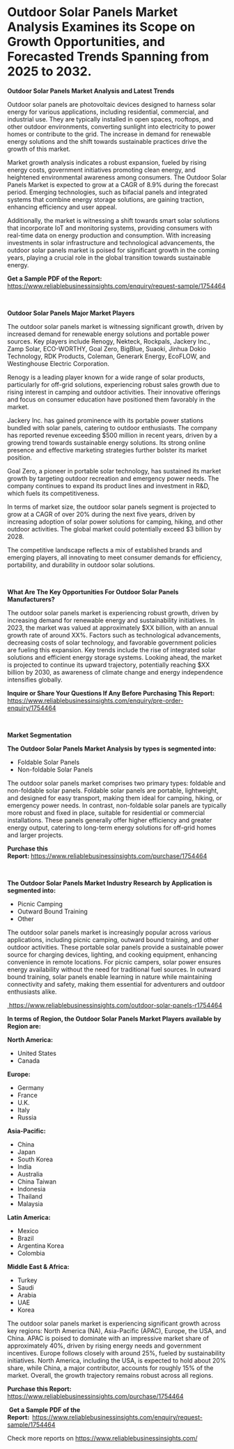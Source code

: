 <p><h1>Outdoor Solar Panels Market Analysis Examines its Scope on Growth Opportunities, and Forecasted Trends Spanning from 2025 to 2032.</h1></p><p><strong>Outdoor Solar Panels Market Analysis and Latest Trends</strong></p>
<p><p>Outdoor solar panels are photovoltaic devices designed to harness solar energy for various applications, including residential, commercial, and industrial use. They are typically installed in open spaces, rooftops, and other outdoor environments, converting sunlight into electricity to power homes or contribute to the grid. The increase in demand for renewable energy solutions and the shift towards sustainable practices drive the growth of this market.</p><p>Market growth analysis indicates a robust expansion, fueled by rising energy costs, government initiatives promoting clean energy, and heightened environmental awareness among consumers. The Outdoor Solar Panels Market is expected to grow at a CAGR of 8.9% during the forecast period. Emerging technologies, such as bifacial panels and integrated systems that combine energy storage solutions, are gaining traction, enhancing efficiency and user appeal.</p><p>Additionally, the market is witnessing a shift towards smart solar solutions that incorporate IoT and monitoring systems, providing consumers with real-time data on energy production and consumption. With increasing investments in solar infrastructure and technological advancements, the outdoor solar panels market is poised for significant growth in the coming years, playing a crucial role in the global transition towards sustainable energy.</p></p>
<p><strong>Get a Sample PDF of the Report:&nbsp;</strong> <a href="https://www.reliablebusinessinsights.com/enquiry/request-sample/1754464?utm_campaign=3134&utm_medium=2&utm_source=Github&utm_content=ia&utm_term=07042025&utm_id=outdoor-solar-panels">https://www.reliablebusinessinsights.com/enquiry/request-sample/1754464</a></p>
<p>&nbsp;</p>
<p><strong>Outdoor Solar Panels Major Market Players</strong></p>
<p><p>The outdoor solar panels market is witnessing significant growth, driven by increased demand for renewable energy solutions and portable power sources. Key players include Renogy, Nekteck, Rockpals, Jackery Inc., Zamp Solar, ECO-WORTHY, Goal Zero, BigBlue, Suaoki, Jinhua Dokio Technology, RDK Products, Coleman, Generark Energy, EcoFLOW, and Westinghouse Electric Corporation.</p><p>Renogy is a leading player known for a wide range of solar products, particularly for off-grid solutions, experiencing robust sales growth due to rising interest in camping and outdoor activities. Their innovative offerings and focus on consumer education have positioned them favorably in the market.</p><p>Jackery Inc. has gained prominence with its portable power stations bundled with solar panels, catering to outdoor enthusiasts. The company has reported revenue exceeding $500 million in recent years, driven by a growing trend towards sustainable energy solutions. Its strong online presence and effective marketing strategies further bolster its market position.</p><p>Goal Zero, a pioneer in portable solar technology, has sustained its market growth by targeting outdoor recreation and emergency power needs. The company continues to expand its product lines and investment in R&D, which fuels its competitiveness.</p><p>In terms of market size, the outdoor solar panels segment is projected to grow at a CAGR of over 20% during the next five years, driven by increasing adoption of solar power solutions for camping, hiking, and other outdoor activities. The global market could potentially exceed $3 billion by 2028.</p><p>The competitive landscape reflects a mix of established brands and emerging players, all innovating to meet consumer demands for efficiency, portability, and durability in outdoor solar solutions.</p></p>
<p>&nbsp;</p>
<p><strong>What Are The Key Opportunities For Outdoor Solar Panels Manufacturers?</strong></p>
<p><p>The outdoor solar panels market is experiencing robust growth, driven by increasing demand for renewable energy and sustainability initiatives. In 2023, the market was valued at approximately $XX billion, with an annual growth rate of around XX%. Factors such as technological advancements, decreasing costs of solar technology, and favorable government policies are fueling this expansion. Key trends include the rise of integrated solar solutions and efficient energy storage systems. Looking ahead, the market is projected to continue its upward trajectory, potentially reaching $XX billion by 2030, as awareness of climate change and energy independence intensifies globally.</p></p>
<p><strong>Inquire or Share Your Questions If Any Before Purchasing This Report:</strong> <a href="https://www.reliablebusinessinsights.com/enquiry/pre-order-enquiry/1754464?utm_campaign=3134&utm_medium=2&utm_source=Github&utm_content=ia&utm_term=07042025&utm_id=outdoor-solar-panels">https://www.reliablebusinessinsights.com/enquiry/pre-order-enquiry/1754464</a></p>
<p>&nbsp;</p>
<p><strong>Market Segmentation</strong></p>
<p><strong>The Outdoor Solar Panels Market Analysis by types is segmented into:</strong></p>
<p><ul><li>Foldable Solar Panels</li><li>Non-foldable Solar Panels</li></ul></p>
<p><p>The outdoor solar panels market comprises two primary types: foldable and non-foldable solar panels. Foldable solar panels are portable, lightweight, and designed for easy transport, making them ideal for camping, hiking, or emergency power needs. In contrast, non-foldable solar panels are typically more robust and fixed in place, suitable for residential or commercial installations. These panels generally offer higher efficiency and greater energy output, catering to long-term energy solutions for off-grid homes and larger projects.</p></p>
<p><strong>Purchase this Report:&nbsp;</strong><a href="https://www.reliablebusinessinsights.com/purchase/1754464?utm_campaign=3134&utm_medium=2&utm_source=Github&utm_content=ia&utm_term=07042025&utm_id=outdoor-solar-panels">https://www.reliablebusinessinsights.com/purchase/1754464</a></p>
<p>&nbsp;</p>
<p><strong>The Outdoor Solar Panels Market Industry Research by Application is segmented into:</strong></p>
<p><ul><li>Picnic Camping</li><li>Outward Bound Training</li><li>Other</li></ul></p>
<p><p>The outdoor solar panels market is increasingly popular across various applications, including picnic camping, outward bound training, and other outdoor activities. These portable solar panels provide a sustainable power source for charging devices, lighting, and cooking equipment, enhancing convenience in remote locations. For picnic campers, solar power ensures energy availability without the need for traditional fuel sources. In outward bound training, solar panels enable learning in nature while maintaining connectivity and safety, making them essential for adventurers and outdoor enthusiasts alike.</p></p>
<p><a href="https://www.reliablebusinessinsights.com/outdoor-solar-panels-r1754464?utm_campaign=3134&utm_medium=2&utm_source=Github&utm_content=ia&utm_term=07042025&utm_id=outdoor-solar-panels">&nbsp;https://www.reliablebusinessinsights.com/outdoor-solar-panels-r1754464</a></p>
<p><strong>In terms of Region, the Outdoor Solar Panels Market Players available by Region are:</strong></p>
<p>
    <p> <strong> North America: </strong>
        <ul>
            <li>United States</li>
            <li>Canada</li>
        </ul>
        </p> 
    <p> <strong> Europe: </strong>
        <ul>
            <li>Germany</li>
            <li>France</li>
            <li>U.K.</li>
            <li>Italy</li>
            <li>Russia</li>
        </ul>
        </p> 
    <p> <strong> Asia-Pacific: </strong>
        <ul>
            <li>China</li>
            <li>Japan</li>
            <li>South Korea</li>
            <li>India</li>
            <li>Australia</li>
            <li>China Taiwan</li>
            <li>Indonesia</li>
            <li>Thailand</li>
            <li>Malaysia</li>
        </ul>
        </p> 
    <p> <strong> Latin America: </strong>
        <ul>
            <li>Mexico</li>
            <li>Brazil</li>
            <li>Argentina Korea</li>
            <li>Colombia</li>
        </ul>
        </p> 
    <p> <strong> Middle East & Africa: </strong>
        <ul>
            <li>Turkey</li>
            <li>Saudi</li>
            <li>Arabia</li>
            <li>UAE</li>
            <li>Korea</li>
        </ul>
    </p>
    </p>
<p><p>The outdoor solar panels market is experiencing significant growth across key regions: North America (NA), Asia-Pacific (APAC), Europe, the USA, and China. APAC is poised to dominate with an impressive market share of approximately 40%, driven by rising energy needs and government incentives. Europe follows closely with around 25%, fueled by sustainability initiatives. North America, including the USA, is expected to hold about 20% share, while China, a major contributor, accounts for roughly 15% of the market. Overall, the growth trajectory remains robust across all regions.</p></p>
<p><strong>Purchase this Report: </strong><a href="https://www.reliablebusinessinsights.com/purchase/1754464?utm_campaign=3134&utm_medium=2&utm_source=Github&utm_content=ia&utm_term=07042025&utm_id=outdoor-solar-panels">https://www.reliablebusinessinsights.com/purchase/1754464</a></p>
<p>&nbsp;<strong>Get a Sample PDF of the Report:&nbsp;&nbsp;</strong><a href="https://www.reliablebusinessinsights.com/enquiry/request-sample/1754464?utm_campaign=3134&utm_medium=2&utm_source=Github&utm_content=ia&utm_term=07042025&utm_id=outdoor-solar-panels">https://www.reliablebusinessinsights.com/enquiry/request-sample/1754464</a></p>
<p><strong></strong></p>
<p>Check more reports on <a href="https://www.reliablebusinessinsights.com/?utm_campaign=3134&utm_medium=2&utm_source=Github&utm_content=ia&utm_term=07042025&utm_id=outdoor-solar-panels">https://www.reliablebusinessinsights.com/</a></p>